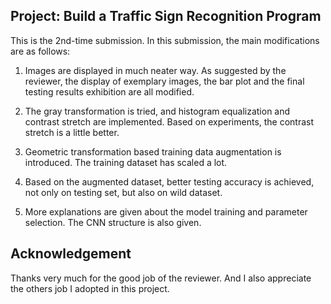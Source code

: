 ## Project: Build a Traffic Sign Recognition Program
This is the 2nd-time submission. In this submission, the main modifications are as follows:

1. Images are displayed in much neater way. As suggested by the reviewer, the display of exemplary images, the bar plot and the final testing results exhibition are all modified.

2. The gray transformation is tried, and histogram equalization and contrast stretch are implemented. Based on experiments, the contrast stretch is a little better.

3. Geometric transformation based training data augmentation is introduced. The training dataset has scaled a lot.

4. Based on the augmented dataset, better testing accuracy is achieved, not only on testing set, but also on wild dataset.

5. More explanations are given about the model training and parameter selection. The CNN structure is also given.

## Acknowledgement

Thanks very much for the good job of the reviewer. And I also appreciate the others job I adopted in this project.
